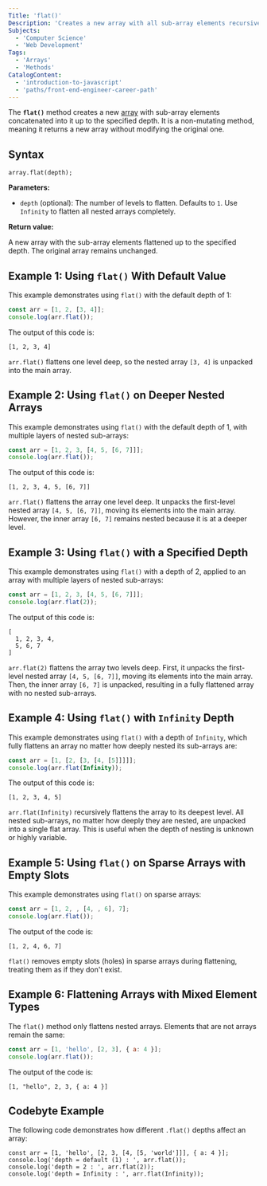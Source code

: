 ```yaml
---
Title: 'flat()'
Description: 'Creates a new array with all sub-array elements recursively concatenated into it up to the specified depth.'
Subjects:
  - 'Computer Science'
  - 'Web Development'
Tags:
  - 'Arrays'
  - 'Methods'
CatalogContent:
  - 'introduction-to-javascript'
  - 'paths/front-end-engineer-career-path'
---
```


The **`flat()`** method creates a new [array](https://www.codecademy.com/resources/docs/javascript/arrays) with sub-array elements concatenated into it up to the specified depth. It is a non-mutating method, meaning it returns a new array without modifying the original one.

## Syntax

```pseudo
array.flat(depth);
```

**Parameters:**

- `depth` (optional): The number of levels to flatten. Defaults to `1`. Use `Infinity` to flatten all nested arrays completely.

**Return value:**

A new array with the sub-array elements flattened up to the specified depth. The original array remains unchanged.

## Example 1: Using `flat()` With Default Value

This example demonstrates using `flat()` with the default depth of 1:

```js
const arr = [1, 2, [3, 4]];
console.log(arr.flat());
```

The output of this code is:

```shell
[1, 2, 3, 4]
```

`arr.flat()` flattens one level deep, so the nested array `[3, 4]` is unpacked into the main array.

## Example 2: Using `flat()` on Deeper Nested Arrays

This example demonstrates using `flat()` with the default depth of 1, with multiple layers of nested sub-arrays:

```js
const arr = [1, 2, 3, [4, 5, [6, 7]]];
console.log(arr.flat());
```

The output of this code is:

```shell
[1, 2, 3, 4, 5, [6, 7]]
```

`arr.flat()` flattens the array one level deep. It unpacks the first-level nested array `[4, 5, [6, 7]]`, moving its elements into the main array. However, the inner array `[6, 7]` remains nested because it is at a deeper level.

## Example 3: Using `flat()` with a Specified Depth

This example demonstrates using `flat()` with a depth of 2, applied to an array with multiple layers of nested sub-arrays:

```js
const arr = [1, 2, 3, [4, 5, [6, 7]]];
console.log(arr.flat(2));
```

The output of this code is:

```shell
[
  1, 2, 3, 4,
  5, 6, 7
]
```

`arr.flat(2)` flattens the array two levels deep. First, it unpacks the first-level nested array `[4, 5, [6, 7]]`, moving its elements into the main array. Then, the inner array `[6, 7]` is unpacked, resulting in a fully flattened array with no nested sub-arrays.

## Example 4: Using `flat()` with `Infinity` Depth

This example demonstrates using `flat()` with a depth of `Infinity`, which fully flattens an array no matter how deeply nested its sub-arrays are:

```js
const arr = [1, [2, [3, [4, [5]]]]];
console.log(arr.flat(Infinity));
```

The output of this code is:

```shell
[1, 2, 3, 4, 5]
```

`arr.flat(Infinity)` recursively flattens the array to its deepest level. All nested sub-arrays, no matter how deeply they are nested, are unpacked into a single flat array. This is useful when the depth of nesting is unknown or highly variable.

## Example 5: Using `flat()` on Sparse Arrays with Empty Slots

This example demonstrates using `flat()` on sparse arrays:

```js
const arr = [1, 2, , [4, , 6], 7];
console.log(arr.flat());
```

The output of the code is:

```shell
[1, 2, 4, 6, 7]
```

`flat()` removes empty slots (holes) in sparse arrays during flattening, treating them as if they don't exist.

## Example 6: Flattening Arrays with Mixed Element Types

The `flat()` method only flattens nested arrays. Elements that are not arrays remain the same:

```js
const arr = [1, 'hello', [2, 3], { a: 4 }];
console.log(arr.flat());
```

The output of the code is:

```shell
[1, "hello", 2, 3, { a: 4 }]
```

## Codebyte Example

The following code demonstrates how different `.flat()` depths affect an array:

```codebyte/js
const arr = [1, 'hello', [2, 3, [4, [5, 'world']]], { a: 4 }];
console.log('depth = default (1) : ', arr.flat());
console.log('depth = 2 : ', arr.flat(2));
console.log('depth = Infinity : ', arr.flat(Infinity));
```
